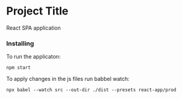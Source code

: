 
# Project Title

React SPA application

### Installing

To run the applicaton:
```
npm start
```

To apply changes in the js files run babbel watch:
```
npx babel --watch src --out-dir ./dist --presets react-app/prod 
```
